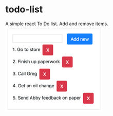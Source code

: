 # todo-list
A simple react To Do list. Add and remove items.
<br><img  width="300"  src="https://github.com/jeffkillian/todo-list/blob/master/public/images/ToDoList.png">

